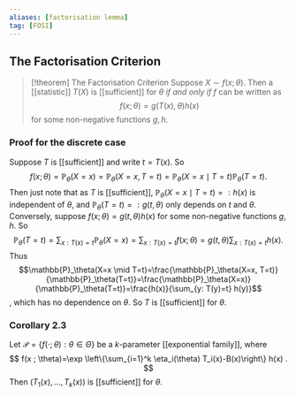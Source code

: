 ```yaml
---
aliases: [factorisation lemma]
tag: [FOSI]
---
```

## The Factorisation Criterion
> [!theorem] The Factorisation Criterion
> Suppose $X \sim f(x ; \theta)$. Then a [[statistic]] $T(X)$ is [[sufficient]] for $\theta$ *if and only if* $f$ can be written as
> $$f(x ; \theta)=g(T(x), \theta) h(x)$$
> for some non-negative functions $g, h$.
### Proof for the discrete case
Suppose $T$ is [[sufficient]] and write $t=T(x)$. So
$$
f(x ; \theta)=\mathbb{P}_\theta(X=x)=\mathbb{P}_\theta(X=x, T=t)=\mathbb{P}_\theta(X=x \mid T=t) \mathbb{P}_\theta(T=t) .
$$
Then just note that as $T$ is [[sufficient]], $\mathbb{P}_\theta(X=x \mid T=t)=: h(x)$ is independent of $\theta$, and $\mathbb{P}_\theta(T=t)=: g(t, \theta)$ only depends on $t$ and $\theta$.
Conversely, suppose $f(x ; \theta)=g(t, \theta) h(x)$ for some non-negative functions $g, h$. So
$$
\mathbb{P}_\theta(T=t)=\sum_{x: T(x)=t} \mathbb{P}_\theta(X=x)=\sum_{x: T(x)=t} f(x ; \theta)=g(t, \theta) \sum_{x: T(x)=t} h(x) .
$$
Thus $$\mathbb{P}_\theta(X=x \mid T=t)=\frac{\mathbb{P}_\theta(X=x, T=t)}{\mathbb{P}_\theta(T=t)}=\frac{\mathbb{P}_\theta(X=x)}{\mathbb{P}_\theta(T=t)}=\frac{h(x)}{\sum_{y: T(y)=t} h(y)}$$, which has no dependence on $\theta$. So $T$ is [[sufficient]] for $\theta$.

### Corollary 2.3
Let $\mathcal{P}=\{f(\cdot ; \theta): \theta \in \Theta\}$ be a $k$-parameter [[exponential family]], where
$$
f(x ; \theta)=\exp \left\{\sum_{i=1}^k \eta_i(\theta) T_i(x)-B(x)\right\} h(x) .
$$
Then $\left(T_1(x), \ldots, T_k(x)\right)$ is [[sufficient]] for $\theta$.